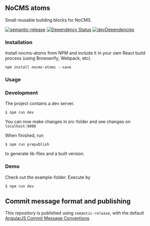 ## NoCMS atoms

Small reusable building blocks for NoCMS.

[![semantic-release](https://img.shields.io/badge/%20%20%F0%9F%93%A6%F0%9F%9A%80-semantic--release-e10079.svg)](https://github.com/semantic-release/semantic-release)
[![Dependency Status](https://david-dm.org/miles-no/nocms-atoms.svg)](https://david-dm.org/miles-no/nocms-atoms)
[![devDependencies](https://david-dm.org/miles-no/nocms-atoms/dev-status.svg)](https://david-dm.org/miles-no/nocms-atoms?type=dev)


### Installation
Install nocms-atoms from NPM and include it in your own React build process (using Browserify, Webpack, etc).

```
npm install nocms-atoms --save
```

### Usage

### Development
The project contains a dev server.

```
$ npm run dev
```
You can now make changes in src-folder and see changes on `localhost:9000`

When finished, run
```
$ npm run prepublish
```
to generate lib-files and a built version.

### Demo
Check out the example-folder. Execute by
```
$ npm run dev
```

## Commit message format and publishing

This repository is published using `semantic-release`, with the default [AngularJS Commit Message Conventions](https://docs.google.com/document/d/1QrDFcIiPjSLDn3EL15IJygNPiHORgU1_OOAqWjiDU5Y/edit).
